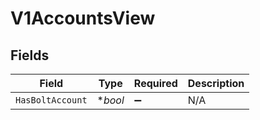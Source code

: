# V1AccountsView


## Fields

| Field              | Type               | Required           | Description        |
| ------------------ | ------------------ | ------------------ | ------------------ |
| `HasBoltAccount`   | **bool*            | :heavy_minus_sign: | N/A                |
